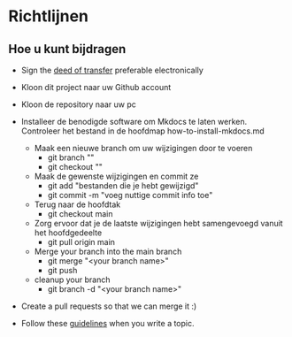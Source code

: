 # Richtlijnen

## Hoe u kunt bijdragen


- Sign the [deed of
  transfer](https://www.thezabbixbook.com/files/form%20deed%20of%20transfer%20Book%20Zabbix.pdf)
  preferable electronically
- Kloon dit project naar uw Github account
- Kloon de repository naar uw pc

- Installeer de benodigde software om Mkdocs te laten werken. Controleer het
  bestand in de hoofdmap how-to-install-mkdocs.md
  - Maak een nieuwe branch om uw wijzigingen door te voeren
    - git branch ""
    - git checkout ""
  - Maak de gewenste wijzigingen en commit ze
    - git add "bestanden die je hebt gewijzigd"
    - git commit -m "voeg nuttige commit info toe"
  - Terug naar de hoofdtak
    - git checkout main
  - Zorg ervoor dat je de laatste wijzigingen hebt samengevoegd vanuit het
    hoofdgedeelte
    - git pull origin main
  - Merge your branch into the main branch
    - git merge "<your branch name\>"
    - git push
  - cleanup your branch
    - git branch -d "<your branch name\>"
- Create a pull requests so that we can merge it :)
- Follow these
  [guidelines](https://github.com/penmasters/zabbix-book/how-to-rules-for-writing.md)
  when you write a topic.
